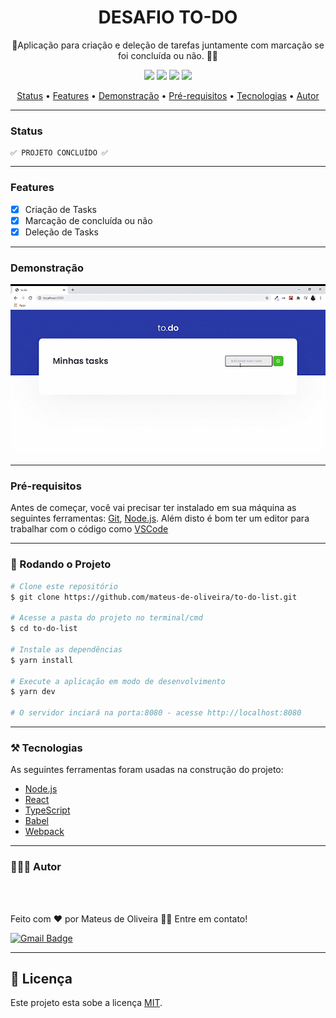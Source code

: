 <h1 align="center">DESAFIO TO-DO</h1>
<p align="center">📝Aplicação para criação e deleção de tarefas juntamente com marcação se foi concluída ou não. ✌🏼</p>

<div align="center">
<img src="https://img.shields.io/github/issues/mateus-de-oliveira/to-do-list?style=for-the-badge">

<img src="https://img.shields.io/github/forks/mateus-de-oliveira/to-do-list?style=for-the-badge">

<img src="https://img.shields.io/github/stars/mateus-de-oliveira/to-do-list?style=for-the-badge">

<img src="https://img.shields.io/github/license/mateus-de-oliveira/to-do-list?style=for-the-badge">
</div>

<p align="center">
 <a href="#status">Status</a> •
 <a href="#features">Features</a> • 
 <a href="#demonstracao">Demonstração</a> • 
 <a href="#requisitos">Pré-requisitos</a> • 
 <a href="#tecnologias">Tecnologias</a> • 
 <a href="#autor">Autor</a>
</p>

---

### <strong><a id="status">Status</a>   </strong>
    ✅ PROJETO CONCLUÍDO ✅
---

### <strong><a id="features"> Features</a></strong>

- [x] Criação de Tasks
- [x] Marcação de concluída ou não
- [x] Deleção de Tasks
---
### <strong><a id="demonstracao">Demonstração</a></strong>

<img src="github/assets/to-do.gif">


---
### <strong><a id="demonstracao">Pré-requisitos</a></strong>

Antes de começar, você vai precisar ter instalado em sua máquina as seguintes ferramentas:
[Git](https://git-scm.com), [Node.js](https://nodejs.org/en/). 
Além disto é bom ter um editor para trabalhar com o código como [VSCode](https://code.visualstudio.com/)

---

### 🎲 Rodando o Projeto

```bash
# Clone este repositório
$ git clone https://github.com/mateus-de-oliveira/to-do-list.git

# Acesse a pasta do projeto no terminal/cmd
$ cd to-do-list

# Instale as dependências
$ yarn install

# Execute a aplicação em modo de desenvolvimento
$ yarn dev

# O servidor inciará na porta:8080 - acesse http://localhost:8080
```
---
### ⚒️ Tecnologias

As seguintes ferramentas foram usadas na construção do projeto:

- [Node.js](https://nodejs.org/en/)
- [React](https://pt-br.reactjs.org/)
- [TypeScript](https://www.typescriptlang.org/)
- [Babel](https://babeljs.io/)
- [Webpack](https://webpack.js.org/)

---
### 🙆🏻‍♂️ Autor
<br>
 <img style="border-radius: 50%;" src="https://avatars.githubusercontent.com/u/55702444?s=460&u=c00929517aaf34051709126e49bac481257745e0&v=4" width="100px;" alt=""/>
<br>

Feito com ❤️ por Mateus de Oliveira 👋🏽 Entre em contato!

[![Gmail Badge](https://img.shields.io/badge/-mateusdeoliveira1530@gmail.com-c14438?style=flat-square&logo=Gmail&logoColor=white&link=mailto:mateusdeoliveira1530@gmail.com)](mailto:mateusdeoliveira1530@gmail.com)

---
## 📝 Licença

Este projeto esta sobe a licença [MIT](./LICENSE).
